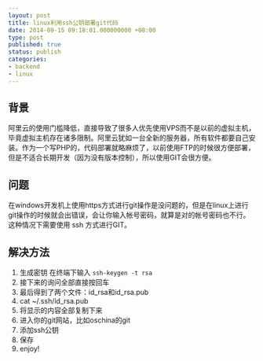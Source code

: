 ```yaml
---
layout: post
title: linux利用ssh公钥部署git代码
date: 2014-09-15 09:18:01.000000000 +08:00
type: post
published: true
status: publish
categories:
- backend
- linux
---
```

## 背景
阿里云的使用门槛降低，直接导致了很多人优先使用VPS而不是以前的虚拟主机，毕竟虚拟主机存在诸多限制。阿里云犹如一台全新的服务器，所有软件都要自己安装。作为一个写PHP的，代码部署就略麻烦了，以前使用FTP的时候很方便部署，但是不适合长期开发（因为没有版本控制），所以使用GIT会很方便。
## 问题
在windows开发机上使用https方式进行git操作是没问题的，但是在linux上进行git操作的时候就会出错误，会让你输入帐号密码，就算是对的帐号密码也不行。这种情况下需要使用 ssh 方式进行GIT。
## 解决方法
1. 生成密钥 在终端下输入 `ssh-keygen -t rsa`
2. 接下来的询问全部直接按回车
3. 最后得到了两个文件：id_rsa和id_rsa.pub
4. cat ~/.ssh/id_rsa.pub
5. 将显示的内容全部复制下来
6. 进入你的git网站，比如oschina的git
7. 添加ssh公钥
8. 保存
9. enjoy!